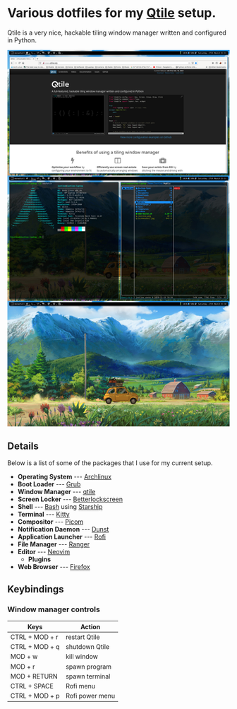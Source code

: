 # Various dotfiles for my [Qtile](http://www.qtile.org/) setup.
Qtile is a very nice, hackable tiling window manager written and configured in Python.

![ScreenShot](screenshot.jpg)

## Details

Below is a list of some of the packages that I use for my current setup.

- **Operating System** --- [Archlinux](https://www.archlinux.org/)
- **Boot Loader** --- [Grub](https://wiki.archlinux.org/index.php/GRUB)
- **Window Manager** --- [qtile](https://aur.archlinux.org/packages/qtile-git)
- **Screen Locker** --- [Betterlockscreen](https://aur.archlinux.org/packages/betterlockscreen)
- **Shell** --- [Bash](https://wiki.archlinux.org/index.php/Bash) using [Starship](https://aur.archlinux.org/packages/starship-git/) 
- **Terminal** --- [Kitty](https://wiki.archlinux.org/index.php/Kitty)
- **Compositor** --- [Picom](https://wiki.archlinux.org/index.php/Picom)
- **Notification Daemon** --- [Dunst](https://wiki.archlinux.org/index.php/Dunst)
- **Application Launcher** --- [Rofi](https://wiki.archlinux.org/index.php/Rofi)
- **File Manager** --- [Ranger](https://aur.archlinux.org/packages/ranger-git)
- **Editor** --- [Neovim](https://aur.archlinux.org/packages/neovim-git)
  - **Plugins**
- **Web Browser** --- [Firefox](https://wiki.archlinux.org/index.php/Firefox)

## Keybindings
### Window manager controls
| Keys                      | Action                    |
| ------------------------- | ------------------------- |
| CTRL + MOD + r            | restart Qtile             |
| CTRL + MOD + q            | shutdown Qtile            |
| MOD + w                   | kill window               |
| MOD + r                   | spawn program             |
| MOD + RETURN              | spawn terminal            |
| CTRL + SPACE              | Rofi menu                  |
| CTRL + MOD + p            | Rofi power menu            |

